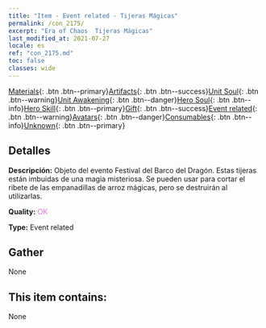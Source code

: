```yaml
---
title: "Item - Event related - Tijeras Mágicas"
permalink: /con_2175/
excerpt: "Era of Chaos  Tijeras Mágicas"
last_modified_at: 2021-07-27
locale: es
ref: "con_2175.md"
toc: false
classes: wide
---
```

 [Materials](/ItemsES/){: .btn .btn--primary}[Artifacts](/ItemsES/Artifacts/){: .btn .btn--success}[Unit Soul](/ItemsES/UnitSoul/){: .btn .btn--warning}[Unit Awakening](/ItemsES/UnitAwakening/){: .btn .btn--danger}[Hero Soul](/ItemsES/HeroSoul/){: .btn .btn--info}[Hero Skill](/ItemsES/HeroSkill/){: .btn .btn--primary}[Gift](/ItemsES/Gift/){: .btn .btn--success}[Event related](/ItemsES/Events/){: .btn .btn--warning}[Avatars](/ItemsES/Avatars/){: .btn .btn--danger}[Consumables](/ItemsES/Consumables/){: .btn .btn--info}[Unknown](/ItemsES/Unknown/){: .btn .btn--primary}

## Detalles
 **Descripción:** Objeto del evento Festival del Barco del Dragón. Estas tijeras están imbuidas de una magia misteriosa. Se pueden usar para cortar el ribete de las empanadillas de arroz mágicas, pero se destruirán al utilizarlas.

 **Quality:** <span style="color: #DA70D6">OK</span>

 **Type:** Event related

## Gather

  None

## This item contains:

  None

